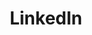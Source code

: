 ---
blog: https://blog.linkedin.com/
facebook: https://www.facebook.com/LinkedIn/
github: linkedin
logohandle: linkedin
sort: linkedin
title: LinkedIn
twitter: linkedin
website: https://www.linkedin.com/
wikipedia: https://en.wikipedia.org/wiki/LinkedIn
---